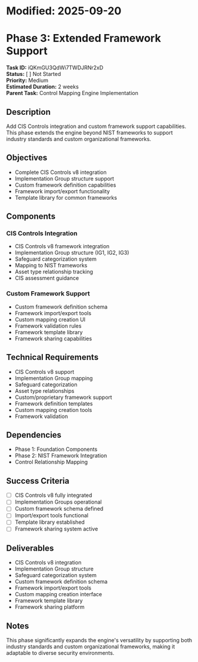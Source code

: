 # Modified: 2025-09-20

# Phase 3: Extended Framework Support

**Task ID:** iQKmGU3QdWi7TWDJRNr2xD  
**Status:** [ ] Not Started  
**Priority:** Medium  
**Estimated Duration:** 2 weeks  
**Parent Task:** Control Mapping Engine Implementation

## Description
Add CIS Controls integration and custom framework support capabilities. This phase extends the engine beyond NIST frameworks to support industry standards and custom organizational frameworks.

## Objectives
- Complete CIS Controls v8 integration
- Implementation Group structure support
- Custom framework definition capabilities
- Framework import/export functionality
- Template library for common frameworks

## Components
### CIS Controls Integration
- CIS Controls v8 framework integration
- Implementation Group structure (IG1, IG2, IG3)
- Safeguard categorization system
- Mapping to NIST frameworks
- Asset type relationship tracking
- CIS assessment guidance

### Custom Framework Support
- Custom framework definition schema
- Framework import/export tools
- Custom mapping creation UI
- Framework validation rules
- Framework template library
- Framework sharing capabilities

## Technical Requirements
- CIS Controls v8 support
- Implementation Group mapping
- Safeguard categorization
- Asset type relationships
- Custom/proprietary framework support
- Framework definition templates
- Custom mapping creation tools
- Framework validation

## Dependencies
- Phase 1: Foundation Components
- Phase 2: NIST Framework Integration
- Control Relationship Mapping

## Success Criteria
- [ ] CIS Controls v8 fully integrated
- [ ] Implementation Groups operational
- [ ] Custom framework schema defined
- [ ] Import/export tools functional
- [ ] Template library established
- [ ] Framework sharing system active

## Deliverables
- CIS Controls v8 integration
- Implementation Group structure
- Safeguard categorization system
- Custom framework definition schema
- Framework import/export tools
- Custom mapping creation interface
- Framework template library
- Framework sharing platform

## Notes
This phase significantly expands the engine's versatility by supporting both industry standards and custom organizational frameworks, making it adaptable to diverse security environments.
